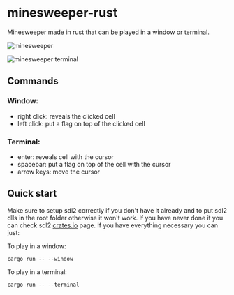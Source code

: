 # minesweeper-rust
Minesweeper made in rust that can be played in a window or terminal.

![minesweeper](https://user-images.githubusercontent.com/66211581/197833208-aaa3ea82-42e0-4d92-9f27-e8de74ea7c56.png)

![minesweeper terminal](https://user-images.githubusercontent.com/66211581/198754308-51328e6a-36cb-4f91-b4dc-3390c4070843.png)

## Commands
### Window:
- right click: reveals the clicked cell
- left click: put a flag on top of the clicked cell
### Terminal:
- enter: reveals cell with the cursor
- spacebar: put a flag on top of the cell with the cursor
- arrow keys: move the cursor

## Quick start
Make sure to setup sdl2 correctly if you don't have it already and to put sdl2 dlls in the root folder otherwise it won't work.
If you have never done it you can check sdl2 [crates.io](https://crates.io/crates/sdl2) page.
If you have everything necessary you can just:

To play in a window:
```Console
cargo run -- --window
```

To play in a terminal:
```Console
cargo run -- --terminal
```
